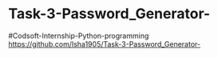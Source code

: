 # Task-3-Password_Generator-
#Codsoft-Internship-Python-programming
https://github.com/Isha1905/Task-3-Password_Generator-
